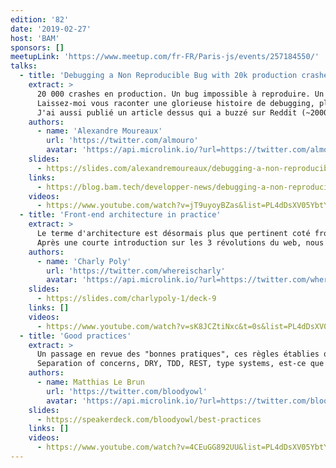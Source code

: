 ```yaml
---
edition: '82'
date: '2019-02-27'
host: 'BAM'
sponsors: []
meetupLink: 'https://www.meetup.com/fr-FR/Paris-js/events/257184550/'
talks:
  - title: 'Debugging a Non Reproducible Bug with 20k production crashes'
    extract: >
      20 000 crashes en production. Un bug impossible à reproduire. Un cauchemar quoi !
      Laissez-moi vous raconter une glorieuse histoire de debugging, pleine de rebondissements et d'apprentissages.
      J'ai aussi publié un article dessus qui a buzzé sur Reddit (~2000 upvotes), j'espère que ça intéressera tout autant le public de Paris.JS !
    authors:
      - name: 'Alexandre Moureaux'
        url: 'https://twitter.com/almouro'
        avatar: 'https://api.microlink.io/?url=https://twitter.com/almouro&amps;embed=image.url'
    slides:
      - https://slides.com/alexandremoureaux/debugging-a-non-reproducible-crash#/
    links:
      - https://blog.bam.tech/developper-news/debugging-a-non-reproducible-crash
    videos:
      - https://www.youtube.com/watch?v=jT9uyoyBZas&list=PL4dDsXV05YbtY5MGy_uOM0B7ZLiKrFUfY
  - title: 'Front-end architecture in practice'
    extract: >
      Le terme d'architecture est désormais plus que pertinent coté front-end.
      Après une courte introduction sur les 3 révolutions du web, nous verrons comment appliquer simplement des notions d'architecture pour mettre en place une roadmap et une guideline sur votre projet.
    authors:
      - name: 'Charly Poly'
        url: 'https://twitter.com/whereischarly'
        avatar: 'https://api.microlink.io/?url=https://twitter.com/whereischarly&amps;embed=image.url'
    slides:
      - https://slides.com/charlypoly-1/deck-9
    links: []
    videos:
      - https://www.youtube.com/watch?v=sK8JCZtiNxc&t=0s&list=PL4dDsXV05YbtY5MGy_uOM0B7ZLiKrFUfY
  - title: 'Good practices'
    extract: >
      Un passage en revue des "bonnes pratiques", ces règles établies qu'on ne questionne plus trop.
      Separation of concerns, DRY, TDD, REST, type systems, est-ce que toutes ces pratiques sont encore valables?
    authors:
      - name: Matthias Le Brun
        url: 'https://twitter.com/bloodyowl'
        avatar: 'https://api.microlink.io/?url=https://twitter.com/bloodyowl&amps;embed=image.url'
    slides:
      - https://speakerdeck.com/bloodyowl/best-practices
    links: []
    videos:
      - https://www.youtube.com/watch?v=4CEuGG892UU&list=PL4dDsXV05YbtY5MGy_uOM0B7ZLiKrFUfY
---
```

